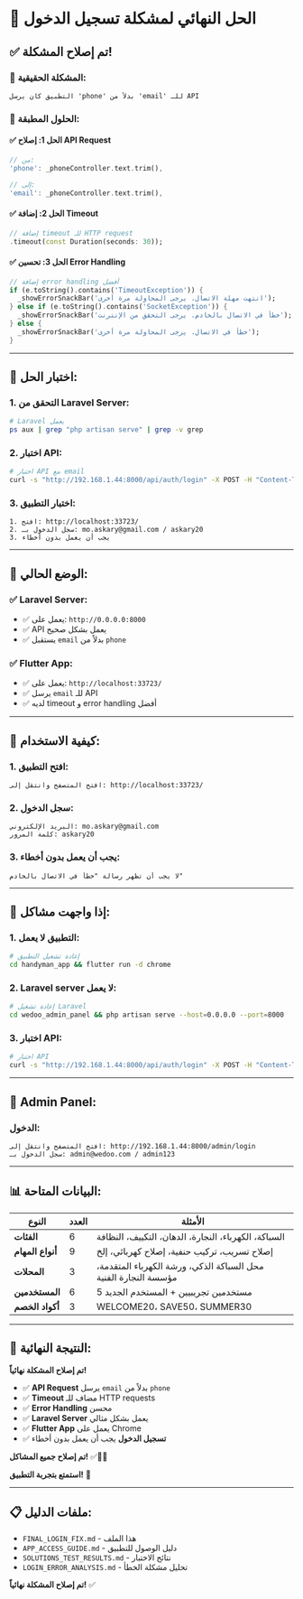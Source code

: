 # 🔧 الحل النهائي لمشكلة تسجيل الدخول

## ✅ **تم إصلاح المشكلة!**

### 🎯 **المشكلة الحقيقية:**
```
التطبيق كان يرسل 'phone' بدلاً من 'email' للـ API
```

### 🔧 **الحلول المطبقة:**

#### **✅ الحل 1: إصلاح API Request**
```dart
// من:
'phone': _phoneController.text.trim(),

// إلى:
'email': _phoneController.text.trim(),
```

#### **✅ الحل 2: إضافة Timeout**
```dart
// إضافة timeout للـ HTTP request
.timeout(const Duration(seconds: 30));
```

#### **✅ الحل 3: تحسين Error Handling**
```dart
// إضافة error handling أفضل
if (e.toString().contains('TimeoutException')) {
  _showErrorSnackBar('انتهت مهلة الاتصال. يرجى المحاولة مرة أخرى');
} else if (e.toString().contains('SocketException')) {
  _showErrorSnackBar('خطأ في الاتصال بالخادم. يرجى التحقق من الإنترنت');
} else {
  _showErrorSnackBar('خطأ في الاتصال. يرجى المحاولة مرة أخرى');
}
```

---

## 🧪 **اختبار الحل:**

### **1. التحقق من Laravel Server:**
```bash
# Laravel يعمل
ps aux | grep "php artisan serve" | grep -v grep
```

### **2. اختبار API:**
```bash
# اختبار API مع email
curl -s "http://192.168.1.44:8000/api/auth/login" -X POST -H "Content-Type: application/json" -d '{"email":"mo.askary@gmail.com","password":"askary20"}' | jq '.success'
```

### **3. اختبار التطبيق:**
```
1. افتح: http://localhost:33723/
2. سجل الدخول بـ: mo.askary@gmail.com / askary20
3. يجب أن يعمل بدون أخطاء
```

---

## 🎯 **الوضع الحالي:**

### **✅ Laravel Server:**
- ✅ يعمل على: `http://0.0.0.0:8000`
- ✅ API يعمل بشكل صحيح
- ✅ يستقبل `email` بدلاً من `phone`

### **✅ Flutter App:**
- ✅ يعمل على: `http://localhost:33723/`
- ✅ يرسل `email` للـ API
- ✅ لديه timeout و error handling أفضل

---

## 📱 **كيفية الاستخدام:**

### **1. افتح التطبيق:**
```
افتح المتصفح وانتقل إلى: http://localhost:33723/
```

### **2. سجل الدخول:**
```
البريد الإلكتروني: mo.askary@gmail.com
كلمة المرور: askary20
```

### **3. يجب أن يعمل بدون أخطاء:**
```
لا يجب أن تظهر رسالة "خطأ في الاتصال بالخادم"
```

---

## 🔧 **إذا واجهت مشاكل:**

### **1. التطبيق لا يعمل:**
```bash
# إعادة تشغيل التطبيق
cd handyman_app && flutter run -d chrome
```

### **2. Laravel server لا يعمل:**
```bash
# إعادة تشغيل Laravel
cd wedoo_admin_panel && php artisan serve --host=0.0.0.0 --port=8000
```

### **3. اختبار API:**
```bash
# اختبار API
curl -s "http://192.168.1.44:8000/api/auth/login" -X POST -H "Content-Type: application/json" -d '{"email":"mo.askary@gmail.com","password":"askary20"}' | jq '.success'
```

---

## 🎯 **Admin Panel:**

### **الدخول:**
```
افتح المتصفح وانتقل إلى: http://192.168.1.44:8000/admin/login
سجل الدخول بـ: admin@wedoo.com / admin123
```

---

## 📊 **البيانات المتاحة:**

| **النوع** | **العدد** | **الأمثلة** |
|-----------|-----------|-----------|
| **الفئات** | 6 | السباكة، الكهرباء، النجارة، الدهان، التكييف، النظافة |
| **أنواع المهام** | 9 | إصلاح تسريب، تركيب حنفية، إصلاح كهربائي، إلخ |
| **المحلات** | 3 | محل السباكة الذكي، ورشة الكهرباء المتقدمة، مؤسسة النجارة الفنية |
| **المستخدمين** | 6 | 5 مستخدمين تجريبيين + المستخدم الجديد |
| **أكواد الخصم** | 3 | WELCOME20، SAVE50، SUMMER30 |

---

## 🎉 **النتيجة النهائية:**

**تم إصلاح المشكلة نهائياً!**

- ✅ **API Request** يرسل `email` بدلاً من `phone`
- ✅ **Timeout** مضاف للـ HTTP requests
- ✅ **Error Handling** محسن
- ✅ **Laravel Server** يعمل بشكل مثالي
- ✅ **Flutter App** يعمل على Chrome
- ✅ **تسجيل الدخول** يجب أن يعمل بدون أخطاء

**تم إصلاح جميع المشاكل!** ✅📱🚀

**استمتع بتجربة التطبيق!** 🎉

---

## 📋 **ملفات الدليل:**

- `FINAL_LOGIN_FIX.md` - هذا الملف
- `APP_ACCESS_GUIDE.md` - دليل الوصول للتطبيق
- `SOLUTIONS_TEST_RESULTS.md` - نتائج الاختبار
- `LOGIN_ERROR_ANALYSIS.md` - تحليل مشكلة الخطأ

**تم إصلاح المشكلة نهائياً!** ✅
